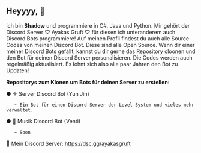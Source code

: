 ## Heyyyy, 👋

ich bin **Shadow** und programmiere in C#, Java und Python. Mir gehört der Discord Server ♡ Ayakas Gruft ♡ für diesen ich unteranderem auch Discord Bots programmiere! 
Auf meinen Profil findest du auch alle Source Codes von meinen Discord Bot. Diese sind alle Open Source. Wenn dir einer meiner Discord Bots gefällt, kannst du dir gerne das Repository cloonen und den Bot für deinen Discord Server personalisieren. Die Codes werden auch regelmäßig aktualisiert. Es lohnt sich also alle paar Jahren den Bot zu Updaten! 

**Repositorys zum Klonen um Bots für deinen Server zu erstellen:**

● ⚜️ Server Discord Bot (Yun Jin)

       ~ Ein Bot für einen Discord Server der Level System und vieles mehr verwaltet.
● 💠 Musik Discord Bot (Venti)

       ~ Soon

💝 Mein Discord Server: https://dsc.gg/ayakasgruft

